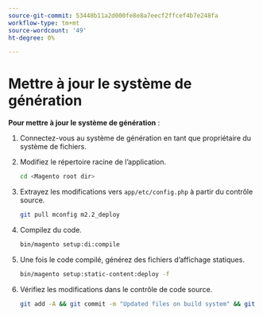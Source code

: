```yaml
---
source-git-commit: 53448b11a2d000fe8e8a7eecf2ffcef4b7e248fa
workflow-type: tm+mt
source-wordcount: '49'
ht-degree: 0%

---
```

# Mettre à jour le système de génération

**Pour mettre à jour le système de génération** :

1. Connectez-vous au système de génération en tant que propriétaire du système de fichiers.
1. Modifiez le répertoire racine de l’application.

   ```bash
   cd <Magento root dir>
   ```

1. Extrayez les modifications vers `app/etc/config.php` à partir du contrôle source.

   ```bash
   git pull mconfig m2.2_deploy
   ```

1. Compilez du code.

   ```bash
   bin/magento setup:di:compile
   ```

1. Une fois le code compilé, générez des fichiers d’affichage statiques.

   ```bash
   bin/magento setup:static-content:deploy -f
   ```

1. Vérifiez les modifications dans le contrôle de code source.

   ```bash
   git add -A && git commit -m "Updated files on build system" && git push mconfig m2.2_deploy
   ```
